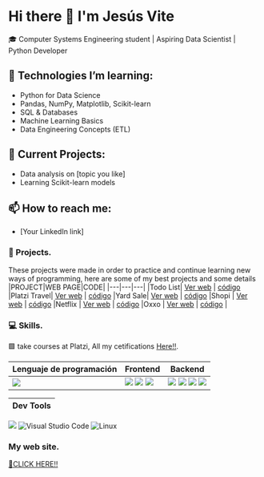 
# Hi there 👋 I'm Jesús Vite
🎓 Computer Systems Engineering student | Aspiring Data Scientist | Python Developer

## 🚀 Technologies I’m learning:
- Python for Data Science
- Pandas, NumPy, Matplotlib, Scikit-learn
- SQL & Databases
- Machine Learning Basics
- Data Engineering Concepts (ETL)

## 🌱 Current Projects:
- Data analysis on [topic you like]
- Learning Scikit-learn models

## 📫 How to reach me:
- [Your LinkedIn link]


###  🚀 Projects.
These projects were made in order to practice and continue learning new ways of programming, here are some of my best projects and some details
|PROJECT|WEB PAGE|CODE|
|---|---|---|
|Todo List| [Ver web](https://jesusvittee.github.io/todo-list-react/) | [código](https://github.com/jesusvittee/todo-list-react) 
|Platzi Travel| [Ver web](https://jesusvittee.github.io/platzi-travel/public/) | [código](https://github.com/jesusvittee/platzi-travel) 
|Yard Sale| [Ver web](https://jesusvittee.github.io/Yard-sale/) | [código](https://github.com/jesusvittee/Yard-sale) 
|Shopi | [Ver web](https://jesusvittee.github.io/shopi/) | [código](https://github.com/jesusvittee/shopi)
|Netflix | [Ver web](https://jesusvittee.github.io/Netflix/) | [código](https://github.com/jesusvittee/Netflix) 
|Oxxo | [Ver web](https://jesusvittee.github.io/oxxo/) | [código](https://github.com/jesusvittee/oxxo) |
 



###  💻 Skills.
🟩 take courses at Platzi, 
All my cetifications [Here!!](https://platzi.com/p/jesusvittee/).

|Lenguaje de programación|Frontend|Backend|
|---|---|---|
|<img src="https://img.shields.io/badge/JavaScript-323330?style=for-the-badge&logo=javascript&logoColor=F7DF1E"/>| <img src="https://img.shields.io/badge/Tailwind_CSS-38B2AC?style=for-the-badge&logo=tailwind-css&logoColor=white"/> <img src="https://img.shields.io/badge/HTML5-E34F26?style=for-the-badge&logo=html5&logoColor=white"/> <img src="https://img.shields.io/badge/CSS3-1572B6?style=for-the-badge&logo=css3&logoColor=white"/> |<img src="https://img.shields.io/badge/Node.js-339933?style=for-the-badge&logo=nodedotjs&logoColor=white" />  <img src="https://img.shields.io/badge/Vite-20232A?style=for-the-badge&logo=Vite&logoColor=#f3b2f3" /> <img src="https://img.shields.io/badge/React-20232A?style=for-the-badge&logo=react&logoColor=61DAFB"/>  <img src="https://img.shields.io/badge/npm-E44C30?style=for-the-badge&logo=npm&logoColor=white"/> |

|Dev Tools|
|---|
<img src="https://img.shields.io/badge/GIT-E44C30?style=for-the-badge&logo=git&logoColor=white"/> ![Visual Studio Code](https://img.shields.io/badge/Visual%20Studio%20Code-0078d7.svg?style=for-the-badge&logo=visual-studio-code&logoColor=white) ![Linux](https://img.shields.io/badge/Linux-FCC624?style=for-the-badge&logo=linux&logoColor=black)


### My web site.
[🔸CLICK HERE!!](https://jesusvite.com/)
